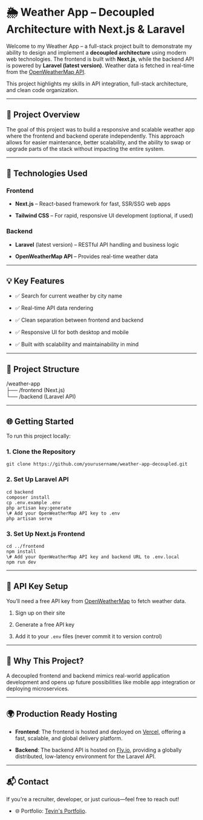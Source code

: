 # **🌦️ Weather App – Decoupled Architecture with Next.js & Laravel**

Welcome to my Weather App – a full-stack project built to demonstrate my ability to design and implement a **decoupled architecture** using modern web technologies. The frontend is built with **Next.js**, while the backend API is powered by **Laravel (latest version)**. Weather data is fetched in real-time from the [OpenWeatherMap API](https://openweathermap.org/api).

This project highlights my skills in API integration, full-stack architecture, and clean code organization.

---

## **🧠 Project Overview**

The goal of this project was to build a responsive and scalable weather app where the frontend and backend operate independently. This approach allows for easier maintenance, better scalability, and the ability to swap or upgrade parts of the stack without impacting the entire system.

---

## **🔧 Technologies Used**

### **Frontend**

* **Next.js** – React-based framework for fast, SSR/SSG web apps

* **Tailwind CSS** – For rapid, responsive UI development (optional, if used)

### **Backend**

* **Laravel** (latest version) – RESTful API handling and business logic

* **OpenWeatherMap API** – Provides real-time weather data

---

## **💡 Key Features**

* ✅ Search for current weather by city name

* ✅ Real-time API data rendering

* ✅ Clean separation between frontend and backend

* ✅ Responsive UI for both desktop and mobile

* ✅ Built with scalability and maintainability in mind

---

## **📁 Project Structure**

/weather-app  
  ├── /frontend (Next.js)  
  └── /backend  (Laravel API)

---

## **🌐 Getting Started**

To run this project locally:

### **1\. Clone the Repository**

```git clone https://github.com/yourusername/weather-app-decoupled.git```

### **2\. Set Up Laravel API**
```
cd backend  
composer install  
cp .env.example .env  
php artisan key:generate  
\# Add your OpenWeatherMap API key to .env  
php artisan serve
```

### **3\. Set Up Next.js Frontend**
```
cd ../frontend  
npm install  
\# Add your OpenWeatherMap API key and backend URL to .env.local  
npm run dev
```
---

## **🔐 API Key Setup**

You’ll need a free API key from [OpenWeatherMap](https://openweathermap.org/api) to fetch weather data.

1. Sign up on their site

2. Generate a free API key

3. Add it to your `.env` files (never commit it to version control)

---

## **🎯 Why This Project?**
A decoupled frontend and backend mimics real-world application development and opens up future possibilities like mobile app integration or deploying microservices.

---

## **🌍 Production Ready Hosting**

* **Frontend**: The frontend is hosted and deployed on [Vercel](https://vercel.com/), offering a fast, scalable, and global delivery platform.

* **Backend**: The backend API is hosted on [Fly.io](https://fly.io/), providing a globally distributed, low-latency environment for the Laravel API.

---

## **📬 Contact**

If you're a recruiter, developer, or just curious—feel free to reach out\!

* 🌐 Portfolio: [Tevin's Portfolio](millatevin-portfolio.vercel.app/).


